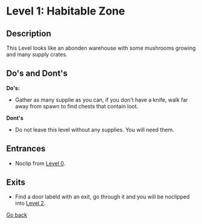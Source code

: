 # Level 1: Habitable Zone

## Description
This Level looks like an abonden warehouse with some mushrooms growing and many supply crates.

## Do's and Dont's
**Do's:**
* Gather as many supplie as you can, if you don't have a knife, walk far away from spawn to find chests that contain loot.

**Dont's**
* Do not leave this level without any supplies. You will need them.

## Entrances
* Noclip from <a href="./Level_0.md">Level 0</a>.

## Exits
* Find a door labeld with an exit, go through it and you will be noclipped into <a href="./Level_2.md">Level 2</a>.

<a href="./Levels.md">Go back</a>